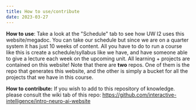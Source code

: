 ```yaml
---
title: How to use/contribute
date: 2023-03-27
---
```


**How to use**: Take a look at the "Schedule" tab to see how UW I2 uses this website/megadoc. You can take our schedule but since we are on a quarter system it has just 10 weeks of content. All you have to do to run a course like this is create a schedule/syllabus like we have, and have someone able to give a lecture each week on the upcoming unit. All learning + projects are contained on this website! Note that there are **two** repos. One of them is the repo that generates this website, and the other is simply a bucket for all the projects that we have in this course.

**How to contribute:** If you wish to add to this repository of knowledge. please consult the wiki tab of this repo: https://github.com/interactive-intelligence/intro-neuro-ai-website